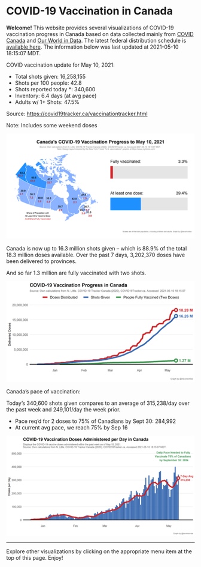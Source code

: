COVID-19 Vaccination in Canada
==============================

**Welcome!** This website provides several visualizations of COVID-19
vaccination progress in Canada based on data collected mainly from
[COVID Canada](https://covid19tracker.ca/vaccinationtracker.html) and
[Our World in Data](https://ourworldindata.org/covid-vaccinations). The
latest federal distribution schedule is [available
here](https://www.canada.ca/en/public-health/services/diseases/2019-novel-coronavirus-infection/prevention-risks/covid-19-vaccine-treatment/vaccine-rollout.html).
The information below was last updated at 2021-05-10 18:15:07 MDT.

COVID vaccination update for May 10, 2021:

-   Total shots given: 16,258,155
-   Shots per 100 people: 42.8
-   Shots reported today \*: 340,600
-   Inventory: 6.4 days (at avg pace)
-   Adults w/ 1+ Shots: 47.5%

Source:
<a href="https://covid19tracker.ca/vaccinationtracker.html" class="uri">https://covid19tracker.ca/vaccinationtracker.html</a>

Note: Includes some weekend doses

![](Plots/plot_main.png)

Canada is now up to 16.3 million shots given – which is 88.9% of the
total 18.3 million doses available. Over the past 7 days, 3,202,370
doses have been delivered to provinces.

And so far 1.3 million are fully vaccinated with two shots.

![](Plots/plot_total.png)

Canada’s pace of vaccination:

Today’s 340,600 shots given compares to an average of 315,238/day over
the past week and 249,101/day the week prior.

-   Pace req’d for 2 doses to 75% of Canadians by Sept 30: 284,992
-   At current avg pace, we reach 75% by Sep 16

![](Plots/pace_national.png)

------------------------------------------------------------------------

Explore other visualizations by clicking on the appropriate menu item at
the top of this page. Enjoy!

